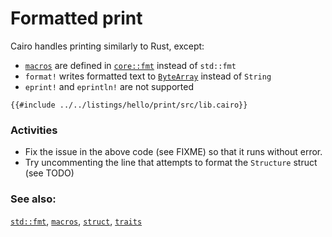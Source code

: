 # Formatted print

Cairo handles printing similarly to Rust, except:

- [`macros`][macros] are defined in [`core::fmt`][fmt] instead of `std::fmt`
- `format!` writes formatted text to [`ByteArray`][bytearray] instead of `String`
- `eprint!` and `eprintln!` are not supported

```cairo,editable
{{#include ../../listings/hello/print/src/lib.cairo}}
```

<!-- [`core::fmt`][fmt] contains many [`traits`][traits] which govern the display of text. The base form of two important ones are listed below:

- `fmt::Debug`: Uses the `{:?}` marker. Format text for debugging purposes.
- `fmt::Display`: Uses the `{}` marker. Format text in a more elegant, user
  friendly fashion.

Here, we used `fmt::Display` because the std library provides implementations
for these types. To print text for custom types, more steps are required. -->

### Activities

- Fix the issue in the above code (see FIXME) so that it runs without
  error.
- Try uncommenting the line that attempts to format the `Structure` struct
  (see TODO)

### See also:

[`std::fmt`][fmt], [`macros`][macros], [`struct`][structs], [`traits`][traits]

[fmt]: https://docs.swmansion.com/scarb/corelib/core-fmt.html
[macros]: https://book.cairo-lang.org/ch12-05-macros.html?#macros
[bytearray]: ../core/bytearrays.md
[structs]: ../custom_types/structs.md
[traits]: https://docs.swmansion.com/scarb/corelib/core-fmt.html#traits
[attribute]: ../attribute.md
